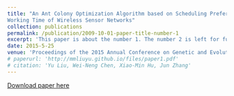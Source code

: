 ```yaml
---
title: "An Ant Colony Optimization Algorithm based on Scheduling Preference for Maximizing
Working Time of Wireless Sensor Networks"
collection: publications
permalink: /publication/2009-10-01-paper-title-number-1
excerpt: 'This paper is about the number 1. The number 2 is left for future work.'
date: 2015-5-25
venue: 'Proceedings of the 2015 Annual Conference on Genetic and Evolutionary Computation'
# paperurl: 'http://mmliuyu.github.io/files/paper1.pdf'
# citation: 'Yu Liu, Wei-Neng Chen, Xiao-Min Hu, Jun Zhang'
---
```


[Download paper here](http://mmliuyu.github.io/files/paper1.pdf)